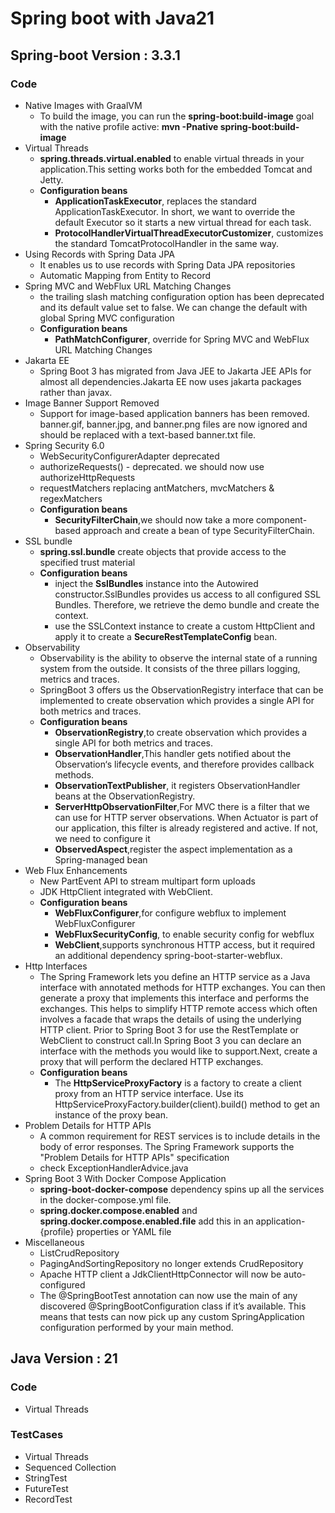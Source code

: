 # Spring boot with Java21

## Spring-boot Version : 3.3.1

### **Code**
- Native Images with GraalVM
  - To build the image, you can run the **spring-boot:build-image** goal with the native profile active: **mvn -Pnative spring-boot:build-image**
- Virtual Threads
  - **spring.threads.virtual.enabled** to enable virtual threads in your application.This setting works both for the embedded Tomcat and Jetty.
  - **Configuration beans**
    - **ApplicationTaskExecutor**, replaces the standard ApplicationTaskExecutor. In short, we want to override the default Executor so it starts a new virtual thread for each task. 
    - **ProtocolHandlerVirtualThreadExecutorCustomizer**, customizes the standard TomcatProtocolHandler in the same way.
- Using Records with Spring Data JPA
  - It enables us to use records with Spring Data JPA repositories
  - Automatic Mapping from Entity to Record
- Spring MVC and WebFlux URL Matching Changes
  - the trailing slash matching configuration option has been deprecated and its default value set to false. We can change the default with global Spring MVC configuration
  - **Configuration beans**
    - **PathMatchConfigurer**, override for Spring MVC and WebFlux URL Matching Changes
- Jakarta EE
  - Spring Boot 3 has migrated from Java JEE to Jakarta JEE APIs for almost all dependencies.Jakarta EE now uses jakarta packages rather than javax. 
- Image Banner Support Removed 
  - Support for image-based application banners has been removed. banner.gif, banner.jpg, and banner.png files are now ignored and should be replaced with a text-based banner.txt file.
- Spring Security 6.0
  - WebSecurityConfigurerAdapter deprecated
  - authorizeRequests() - deprecated. we should now use authorizeHttpRequests
  - requestMatchers replacing antMatchers, mvcMatchers & regexMatchers
  - **Configuration beans**
    - **SecurityFilterChain**,we should now take a more component-based approach and create a bean of type SecurityFilterChain.
- SSL bundle
  - **spring.ssl.bundle** create objects that provide access to the specified trust material
  - **Configuration beans**
    - inject the **SslBundles** instance into the Autowired constructor.SslBundles provides us access to all configured SSL Bundles. Therefore, we retrieve the demo bundle and create the context.
    - use the SSLContext instance to create a custom HttpClient and apply it to create a **SecureRestTemplateConfig** bean.
- Observability
    - Observability is the ability to observe the internal state of a running system from the outside. It consists of the three pillars logging, metrics and traces.
    - SpringBoot 3 offers us the ObservationRegistry interface that can be implemented to create observation which provides a single API for both metrics and traces.
    - **Configuration beans**
      - **ObservationRegistry**,to create observation which provides a single API for both metrics and traces.
      - **ObservationHandler**,This handler gets notified about the Observation‘s lifecycle events, and therefore provides callback methods.
      - **ObservationTextPublisher**, it registers ObservationHandler beans at the ObservationRegistry.
      - **ServerHttpObservationFilter**,For MVC there is a filter that we can use for HTTP server observations. When Actuator is part of our application, this filter is already registered and active. If not, we need to configure it
      - **ObservedAspect**,register the aspect implementation as a Spring-managed bean
- Web Flux Enhancements
  - New PartEvent API to stream multipart form uploads
  - JDK HttpClient integrated with WebClient.
  - **Configuration beans**
    - **WebFluxConfigurer**,for configure webflux to implement WebFluxConfigurer
    - **WebFluxSecurityConfig**, to enable security config for webflux
    - **WebClient**,supports synchronous HTTP access, but it required an additional dependency spring-boot-starter-webflux.
- Http Interfaces
    - The Spring Framework lets you define an HTTP service as a Java interface with annotated methods for HTTP exchanges. You can then generate a proxy that implements this interface and performs the exchanges. This helps to simplify HTTP remote access which often involves a facade that wraps the details of using the underlying HTTP client.
      Prior to Spring Boot 3 for use the RestTemplate or WebClient to construct call.In Spring Boot 3 you can declare an interface with the methods you would like to support.Next, create a proxy that will perform the declared HTTP exchanges.
    - **Configuration beans**
      - The **HttpServiceProxyFactory** is a factory to create a client proxy from an HTTP service interface. Use its HttpServiceProxyFactory.builder(client).build() method to get an instance of the proxy bean.
- Problem Details for HTTP APIs
    - A common requirement for REST services is to include details in the body of error responses. The Spring Framework supports the "Problem Details for HTTP APIs" specification
    - check ExceptionHandlerAdvice.java
- Spring Boot 3 With Docker Compose Application
  - **spring-boot-docker-compose** dependency spins up all the services in the docker-compose.yml file.
  - **spring.docker.compose.enabled** and **spring.docker.compose.enabled.file** add this in an application-{profile} properties or YAML file
- Miscellaneous 
  - ListCrudRepository 
  - PagingAndSortingRepository no longer extends CrudRepository 
  - Apache HTTP client a JdkClientHttpConnector will now be auto-configured 
  - The @SpringBootTest annotation can now use the main of any discovered @SpringBootConfiguration class if it’s available. This means that tests can now pick up any custom SpringApplication configuration performed by your main method.

## Java Version : 21

### **Code**
- Virtual Threads

### **TestCases**

- Virtual Threads
- Sequenced Collection
- StringTest
- FutureTest
- RecordTest